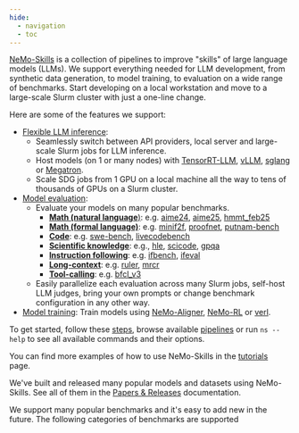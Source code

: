 ```yaml
---
hide:
  - navigation
  - toc
---
```


[NeMo-Skills](https://github.com/NVIDIA/NeMo-Skills) is a collection of pipelines to improve "skills" of large language models (LLMs). We support everything needed for LLM development, from synthetic data generation, to model training, to evaluation on a wide range of benchmarks. Start developing on a local workstation and move to a large-scale Slurm cluster with just a one-line change.

Here are some of the features we support:

- [Flexible LLM inference](basics/inference.md):
    - Seamlessly switch between API providers, local server and large-scale Slurm jobs for LLM inference.
    - Host models (on 1 or many nodes) with [TensorRT-LLM](https://github.com/NVIDIA/TensorRT-LLM), [vLLM](https://github.com/vllm-project/vllm), [sglang](https://github.com/sgl-project/sglang) or [Megatron](https://github.com/NVIDIA/Megatron-LM).
    - Scale SDG jobs from 1 GPU on a local machine all the way to tens of thousands of GPUs on a Slurm cluster.
- [Model evaluation](pipelines/evaluation.md):
    - Evaluate your models on many popular benchmarks.
        - [**Math (natural language**)](./evaluation/natural-math.md): e.g. [aime24](./evaluation/natural-math.md#aime24), [aime25](./evaluation/natural-math.md#aime25), [hmmt_feb25](./evaluation/natural-math.md#hmmt_feb25)
        - [**Math (formal language)**](./evaluation/formal-math.md): e.g. [minif2f](./evaluation/formal-math.md#minif2f), [proofnet](./evaluation/formal-math.md#proofnet), [putnam-bench](./evaluation/formal-math.md#putnam-bench)
        - [**Code**](./evaluation/code.md): e.g. [swe-bench](./evaluation/code.md#swe-bench), [livecodebench](./evaluation/code.md#livecodebench)
        - [**Scientific knowledge**](./evaluation/scientific-knowledge.md): e.g., [hle](./evaluation/scientific-knowledge.md#hle), [scicode](./evaluation/scientific-knowledge.md#scicode), [gpqa](./evaluation/scientific-knowledge.md#gpqa)
        - [**Instruction following**](./evaluation/instruction-following.md): e.g. [ifbench](./evaluation/instruction-following.md#ifbench), [ifeval](./evaluation/instruction-following.md#ifeval)
        - [**Long-context**](./evaluation/long-context.md): e.g. [ruler](./evaluation/long-context.md#ruler), [mrcr](./evaluation/long-context.md#mrcr)
        - [**Tool-calling**](./evaluation/tool-calling.md): e.g. [bfcl_v3](./evaluation/tool-calling.md#bfcl_v3)
    - Easily parallelize each evaluation across many Slurm jobs, self-host LLM judges, bring your own prompts or change benchmark configuration in any other way.
- [Model training](pipelines/training.md): Train models using [NeMo-Aligner](https://github.com/NVIDIA/NeMo-Aligner/), [NeMo-RL](https://github.com/NVIDIA/NeMo-RL/) or [verl](https://github.com/volcengine/verl).


To get started, follow these [steps](basics/index.md), browse available [pipelines](./pipelines/index.md) or run `ns --help` to see all available
commands and their options.

You can find more examples of how to use NeMo-Skills in the [tutorials](./tutorials/index.md) page.

We've built and released many popular models and datasets using NeMo-Skills. See all of them in the [Papers & Releases](./releases/index.md) documentation.

We support many popular benchmarks and it's easy to add new in the future. The following categories of benchmarks are supported

